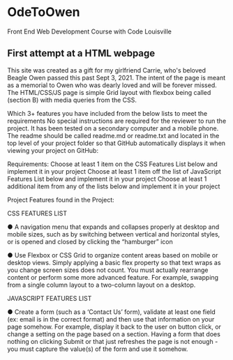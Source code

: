 # OdeToOwen

Front End Web Development Course with Code Louisville

## First attempt at a HTML webpage

This site was created as a gift for my girlfriend Carrie, who's beloved Beagle Owen passed this past Sept 3, 2021. The intent of the page is meant as a memorial to Owen who was dearly loved and will be forever missed.  The HTML/CSS/JS page is simple Grid layout with flexbox being called (section B) with media queries from the CSS.   

Which 3+ features you have included from the below lists to meet the requirements
No special instructions are required for the reviewer to run the project. It has been tested on a secondary computer and a mobile phone.
The readme should be called readme.md or readme.txt and located in the top level of your project folder so that GitHub automatically displays it when viewing your project on GitHub:

Requirements:
Choose at least 1 item on the CSS Features List below and implement it in your project
Choose at least 1 item off the list of JavaScript Features List below and implement it in your project
Choose at least 1 additional item from any of the lists below and implement it in your project

Project Features found in the Project:

CSS FEATURES LIST

● A navigation menu that expands and collapses properly at desktop and mobile sizes,
such as by switching between vertical and horizontal styles, or is opened and closed by
clicking the “hamburger” icon 

● Use Flexbox or CSS Grid to organize content areas based on mobile or desktop views.
Simply applying a basic flex property so that text wraps as you change screen sizes
does not count. You must actually rearrange content or perform some more advanced
feature. For example, swapping from a single column layout to a two-column layout on a
desktop.


JAVASCRIPT FEATURES LIST

● Create a form (such as a ‘Contact Us’ form), validate at least one field (ex: email is in the
correct format) and then use that information on your page somehow. For example,
display it back to the user on button click, or change a setting on the page based on a
section. Having a form that does nothing on clicking Submit or that just refreshes the
page is not enough - you must capture the value(s) of the form and use it somehow.



